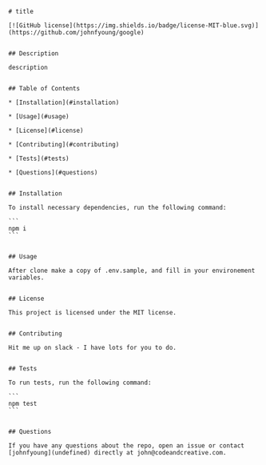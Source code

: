 
    # title

    [![GitHub license](https://img.shields.io/badge/license-MIT-blue.svg)](https://github.com/johnfyoung/google)


    ## Description

    description


    ## Table of Contents 

    * [Installation](#installation)

    * [Usage](#usage)

    * [License](#license)

    * [Contributing](#contributing)

    * [Tests](#tests)

    * [Questions](#questions)


    ## Installation

    To install necessary dependencies, run the following command:

    ```
    npm i
    ```


    ## Usage

    After clone make a copy of .env.sample, and fill in your environement variables.


    ## License

    This project is licensed under the MIT license.
    

    ## Contributing

    Hit me up on slack - I have lots for you to do.


    ## Tests

    To run tests, run the following command:

    ```
    npm test
    ```


    ## Questions

    If you have any questions about the repo, open an issue or contact [johnfyoung](undefined) directly at john@codeandcreative.com.
  